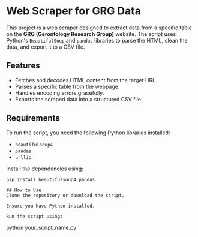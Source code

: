 # Web Scraper for GRG Data

This project is a web scraper designed to extract data from a specific table on the **GRG (Gerontology Research Group)** website. The script uses Python's `BeautifulSoup` and `pandas` libraries to parse the HTML, clean the data, and export it to a CSV file.

## Features

- Fetches and decodes HTML content from the target URL.
- Parses a specific table from the webpage.
- Handles encoding errors gracefully.
- Exports the scraped data into a structured CSV file.

## Requirements

To run the script, you need the following Python libraries installed:

- `beautifulsoup4`
- `pandas`
- `urllib`

Install the dependencies using:

```
pip install beautifulsoup4 pandas

## How to Use
Clone the repository or download the script.

Ensure you have Python installed.

Run the script using:

```
python your_script_name.py
